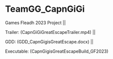 # TeamGG_CapnGiGi
Games Fleadh 2023 Project 	           ||

Trailer: (CapnGiGiGreatEscapeTrailer.mp4) ||

GDD: (GDD_CapnGigisGreatEscape.docx) ||

Executable: (CapnGigisGreatEscapeBuild_GF2023)
